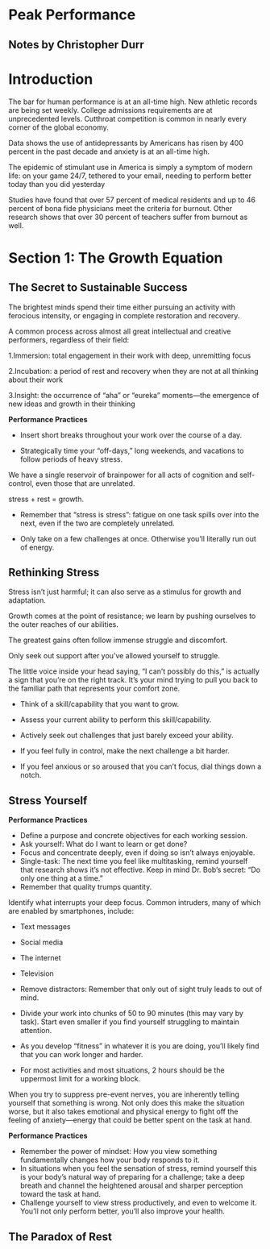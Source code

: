# Peak Performance

## Notes by Christopher Durr

# Introduction

The bar for human performance is at an all-time high. New athletic records are being set weekly. College admissions requirements are at unprecedented levels. Cutthroat competition is common in nearly every corner of the global economy.

Data shows the use of antidepressants by Americans has risen by 400 percent in the past decade and anxiety is at an all-time high.

The epidemic of stimulant use in America is simply a symptom of modern life: on your game 24/7, tethered to your email, needing to perform better today than you did yesterday

Studies have found that over 57 percent of medical residents and up to 46 percent of bona fide physicians meet the criteria for burnout. Other research shows that over 30 percent of teachers suffer from burnout as well.

# Section 1: The Growth Equation

## The Secret to Sustainable Success

The brightest minds spend their time either pursuing an activity with ferocious intensity, or engaging in complete restoration and recovery. 

A common process across almost all great intellectual and creative performers, regardless of their field:

1.Immersion: total engagement in their work with deep, unremitting focus

2.Incubation: a period of rest and recovery when they are not at all thinking about their work

3.Insight: the occurrence of “aha” or “eureka” moments—the emergence of new ideas and growth in their thinking

**Performance Practices**

* Insert short breaks throughout your work over the course of a day.

* Strategically time your “off-days,” long weekends, and vacations to follow periods of heavy stress.

We have a single reservoir of brainpower for all acts of cognition and self-control, even those that are unrelated.

stress + rest = growth.

* Remember that “stress is stress”: fatigue on one task spills over into the next, even if the two are completely unrelated.

* Only take on a few challenges at once. Otherwise you’ll literally run out of energy.

## Rethinking Stress

Stress isn’t just harmful; it can also serve as a stimulus for growth and adaptation.

Growth comes at the point of resistance; we learn by pushing ourselves to the outer reaches of our abilities.

The greatest gains often follow immense struggle and discomfort.

Only seek out support after you’ve allowed yourself to struggle.

The little voice inside your head saying, “I can’t possibly do this,” is actually a sign that you’re on the right track. It’s your mind trying to pull you back to the familiar path that represents your comfort zone. 

* Think of a skill/capability that you want to grow.

* Assess your current ability to perform this skill/capability.

* Actively seek out challenges that just barely exceed your ability.

* If you feel fully in control, make the next challenge a bit harder.

* If you feel anxious or so aroused that you can’t focus, dial things down a notch.

## Stress Yourself

**Performance Practices**

* Define a purpose and concrete objectives for each working session.
* Ask yourself: What do I want to learn or get done?
* Focus and concentrate deeply, even if doing so isn’t always enjoyable.
* Single-task: The next time you feel like multitasking, remind yourself that research shows it’s not effective. Keep in mind Dr. Bob’s secret: “Do only one thing at a time.”
* Remember that quality trumps quantity.

Identify what interrupts your deep focus. Common intruders, many of which are enabled by smartphones, include:

* Text messages
* Social media
* The internet
* Television
* Remove distractors: Remember that only out of sight truly leads to out of mind.

* Divide your work into chunks of 50 to 90 minutes (this may vary by task). Start even smaller if you find yourself struggling to maintain attention.
* As you develop “fitness” in whatever it is you are doing, you’ll likely find that you can work longer and harder.
* For most activities and most situations, 2 hours should be the uppermost limit for a working block.

When you try to suppress pre-event nerves, you are inherently telling yourself that something is wrong. Not only does this make the situation worse, but it also takes emotional and physical energy to fight off the feeling of anxiety—energy that could be better spent on the task at hand.


**Performance Practices**
* Remember the power of mindset: How you view something fundamentally changes how your body responds to it.
* In situations when you feel the sensation of stress, remind yourself this is your body’s natural way of preparing for a challenge; take a deep breath and channel the heightened arousal and sharper perception toward the task at hand.
* Challenge yourself to view stress productively, and even to welcome it. You’ll not only perform better, you’ll also improve your health.

## The Paradox of Rest



